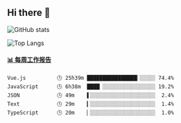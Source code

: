 ## Hi there 👋

![GitHub stats](https://github-readme-stats.orilight.top/api?username=orilights)

![Top Langs](https://github-readme-stats.orilight.top/api/top-langs/?username=orilights&layout=compact)

<!-- waka-box start -->
#### <a href="https://gist.github.com/92c8d5b388768c10efcba86e82b7c4fb" target="_blank">📊 每周工作报告</a>
```text
Vue.js          🕓 25h39m ████████████████▎░░░░░ 74.4%
JavaScript      🕓 6h38m  ████▏░░░░░░░░░░░░░░░░░ 19.2%
JSON            🕓 49m    ▌░░░░░░░░░░░░░░░░░░░░░  2.4%
Text            🕓 29m    ▎░░░░░░░░░░░░░░░░░░░░░  1.4%
TypeScript      🕓 20m    ▏░░░░░░░░░░░░░░░░░░░░░  1.0%
```
<!-- Powered by https://github.com/journey-ad/waka-box-go . -->
<!-- waka-box end -->
